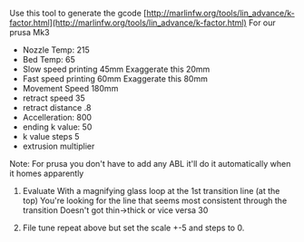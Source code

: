 
Use this tool to generate the gcode
[http://marlinfw.org/tools/lin_advance/k-factor.html](http://marlinfw.org/tools/lin_advance/k-factor.html)
For our prusa Mk3

 - Nozzle Temp: 215
 - Bed Temp: 65
 - Slow speed printing 45mm Exaggerate this 20mm
 - Fast speed printing 60mm Exaggerate this 80mm
 - Movement Speed 180mm
 - retract speed 35
 - retract distance .8
 - Accelleration: 800
 - ending k value: 50
 - k value steps 5
 - extrusion multiplier

Note: For prusa you don't have to add any ABL it'll do it automatically when it homes apparently

1. Evaluate
  With a magnifying glass loop at the 1st transition line (at the top)
  You're looking for the line that seems most consistent through the transition Doesn't got thin->thick or vice versa
30

2. File tune repeat above but set the scale  +-5 and steps to 0.

<!--stackedit_data:
eyJoaXN0b3J5IjpbLTIwMzQ3ODgwNDYsMTk2NzA4NzIyNiwxMz
A5MjYwNjQsMjE0NzMwMjQ1MSw5ODA2ODYwOTAsLTIwMzUxOTY4
Nl19
-->
